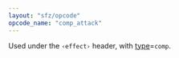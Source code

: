 ```yaml
---
layout: "sfz/opcode"
opcode_name: "comp_attack"
---
```

Used under the `‹effect›` header, with [type]=`comp`.


[type]: type#comp
